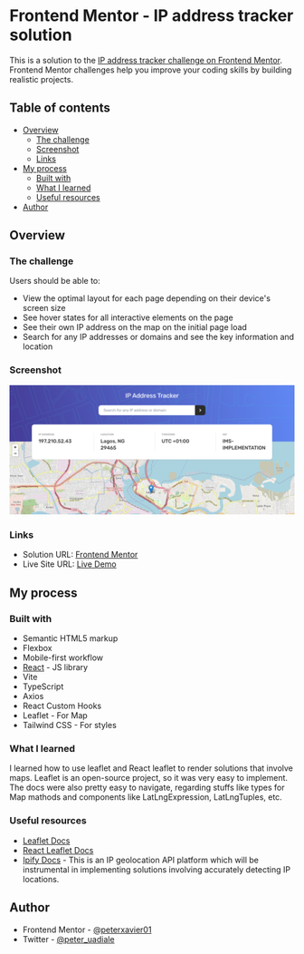 # Frontend Mentor - IP address tracker solution

This is a solution to the [IP address tracker challenge on Frontend Mentor](https://www.frontendmentor.io/challenges/ip-address-tracker-I8-0yYAH0). Frontend Mentor challenges help you improve your coding skills by building realistic projects.

## Table of contents

- [Overview](#overview)
  - [The challenge](#the-challenge)
  - [Screenshot](#screenshot)
  - [Links](#links)
- [My process](#my-process)
  - [Built with](#built-with)
  - [What I learned](#what-i-learned)
  - [Useful resources](#useful-resources)
- [Author](#author)

## Overview

### The challenge

Users should be able to:

- View the optimal layout for each page depending on their device's screen size
- See hover states for all interactive elements on the page
- See their own IP address on the map on the initial page load
- Search for any IP addresses or domains and see the key information and location

### Screenshot

![](./src/assets/screenshot.png)

### Links

- Solution URL: [Frontend Mentor](https://your-solution-url.com)
- Live Site URL: [Live Demo](https://your-live-site-url.com)

## My process

### Built with

- Semantic HTML5 markup
- Flexbox
- Mobile-first workflow
- [React](https://reactjs.org/) - JS library
- Vite
- TypeScript
- Axios
- React Custom Hooks
- Leaflet - For Map
- Tailwind CSS - For styles

### What I learned

I learned how to use leaflet and React leaflet to render solutions that involve maps. Leaflet is an open-source project, so it was very easy to implement. The docs were also pretty easy to navigate, regarding stuffs like types for Map mathods and components like LatLngExpression, LatLngTuples, etc.

### Useful resources

- [Leaflet Docs](https://leafletjs.com/)
- [React Leaflet Docs](https://react-leaflet.js.org/docs/)
- [Ipify Docs](https://geo.ipify.org/docs) - This is an IP geolocation API platform which will be instrumental in implementing solutions involving accurately detecting IP locations.

## Author

- Frontend Mentor - [@peterxavier01](https://www.frontendmentor.io/profile/peterxavier01)
- Twitter - [@peter_uadiale](https://twitter.com/peter_uadiale)
